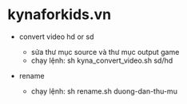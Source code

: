 # kynaforkids.vn
- convert video hd or sd 
	+ sửa thư mục source và thư mục output game
	+ chạy lệnh: sh kyna_convert_video.sh sd/hd 

- rename 
	+ chạy lệnh: sh rename.sh duong-dan-thu-mu 
	